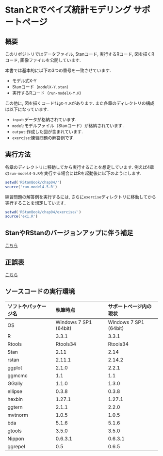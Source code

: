 # StanとRでベイズ統計モデリング サポートページ

## 概要
このリポジトリではデータファイル, Stanコード, 実行するRコード, 図を描くRコード, 画像ファイルを公開しています.

本書では基本的に以下の3つの番号を一致させています.

* モデル式X-Y
* Stanコード（`modelX-Y.stan`）
* 実行するRコード（`run-modelX-Y.R`）

この他に, 図を描くコード`figX-Y.R`があります. また各章のディレクトリの構成は以下になっています.

* `input`:データが格納されています.
* `model`:モデルファイル（Stanコード）が格納されています.
* `output`:作成した図が含まれています.
* `exercise`:練習問題の解答例です.

## 実行方法
各章のディレクトリに移動してから実行することを想定しています. 例えば4章の`run-model4-5.R`を実行する場合にはRを起動後に以下のようにします.

```r
setwd('RStanBook/chap04/')
source('run-model4-5.R')
```

練習問題の解答例を実行するには, さらに`exercise`ディレクトリに移動してから実行することを想定しています.

```r
setwd('RStanBook/chap04/exercise/')
source('ex1.R')
```

## StanやRStanのバージョンアップに伴う補足
[こちら](update.md)

## 正誤表
[こちら](errata.md)

## ソースコードの実行環境
| ソフトやパッケージ名 | 執筆時点 | サポートページ内の現状 |
|:-----------|:------------|:------------|
| OS | Windows 7 SP1 (64bit) | Windows 7 SP1 (64bit) |
| R | 3.3.1 | 3.3.1 |
| Rtools | Rtools34 | Rtools34 |
| Stan | 2.11 | 2.14 |
| rstan | 2.11.1 | 2.14.2 |
| ggplot | 2.1.0 | 2.2.1 |
| ggmcmc | 1.1 | 1.1 |
| GGally | 1.1.0 | 1.3.0 |
| ellipse | 0.3.8 | 0.3.8 |
| hexbin | 1.27.1 | 1.27.1 |
| ggtern | 2.1.1 | 2.2.0 |
| mvtnorm | 1.0.5 | 1.0.5 |
| bda | 5.1.6 | 5.1.6 |
| gtools | 3.5.0 | 3.5.0 |
| Nippon | 0.6.3.1 | 0.6.3.1 |
| ggrepel | 0.5 | 0.6.5 |
